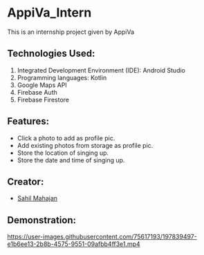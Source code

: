 # AppiVa_Intern
This is an internship project given by AppiVa 

## Technologies Used:
1. Integrated Development Environment (IDE): Android Studio
2. Programming languages: Kotlin
3. Google Maps API
4. Firebase Auth
5. Firebase Firestore

## Features:
- Click a photo to add as profile pic.
- Add existing photos from storage as profile pic.
- Store the location of singing up.
- Store the date and time of singing up.

## Creator:
- [Sahil Mahajan](https://github.com/SahilAdmin)

## Demonstration:

https://user-images.githubusercontent.com/75617193/197839497-e1b6ee13-2b8b-4575-9551-09afbb4ff3e1.mp4
